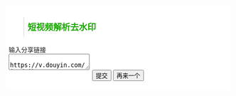 <html>
<head>
    <meta charset="UTF-8">
    <title>短视频解析</title>
    <meta name="renderer" content="webkit">
    <meta name="referrer" content="never">
    <meta http-equiv="X-UA-Compatible" content="IE=edge,chrome=1">
    <meta name="viewport" content="width=device-width, initial-scale=1, maximum-scale=1">
    <link href="https://cdn.bootcdn.net/ajax/libs/layui/2.7.6/css/layui.min.css" rel="stylesheet">
    <script src="https://cdn.bootcdn.net/ajax/libs/layui/2.7.6/layui.min.js"></script>
</head>
<style>
.body {max-width: 500px;margin: auto;}
.main {padding:6px 6px;margin:auto;background-color: white;}
.tt {color: #1aa700;font-size: 1.2rem;font-weight: 700;padding: 8px;}
.center {text-align: center;}
</style>
<body>
    <div class="main">
        <blockquote class="layui-elem-quote tt">短视频解析去水印</blockquote>
        <div class="layui-row">
            <div class="layui-col-md12">
                <div class="layui-card-body" id="player" style="display: none;">
                    <div class="layui-form-item" style="margin: 0 10px 10px 10px;">
                        <video name="video" id="video" width="100%" controls autoplay loop></video>
                    </div>
                </div>
            </div>
            <div class="layui-col-md12">
                <div class="layui-card-body">
                    <form class="layui-form layui-form-pane" action="">
                        <div class="layui-form-item layui-form-text">
                            <label class="layui-form-label">输入分享链接</label>
                            <div class="layui-input-block">
                            <textarea name="link" id="link" placeholder="请输入内容" class="layui-textarea"> https://v.douyin.com/iLCdDjht/ </textarea>
                            </div>
                        </div>
                        <input type="text" name="downloadurl" style="display: none;">
                        <input type="text" name="filename" style="display: none;">
                        <div class="layui-form-item center">
                        <button class="layui-btn" lay-submit="" lay-filter="Submit">提交</button>
                        <button class="layui-btn" lay-submit="" lay-filter="Remove">再来一个</button>
                        <button class="layui-btn" lay-submit="" id="download" style="display: none;" lay-filter="Download">下载</button>
                        </div>
                    </form>
                </div>
                <div id="Result" style="display: none;">
                    <div class="layui-card-header">解析结果</div>
                    <div class="layui-card-body">
                        <div class="layui-field-box">
                            <div style="margin-top: 0px;">
                            <p><span class="layui-badge">uid</span> <span id="uid"></span></p>
                            <p><span class="layui-badge">author</span> <span id="author"></span></p>
                            <p><span class="layui-badge">create_time</span> <span id="create_time"></span></p>
                            <p><span class="layui-badge">desc</span> <span id="desc"></span></p>
                            <p><span class="layui-badge">video_id</span> <span id="video_id"></span></p>
                            </div>
                        </div>
                    </div>
                </div>
            </div>
        </div>
    </div>
</body>
<script>
    layui.use(['form'], function(){
        var form = layui.form
        ,$ = layui.jquery
        ,layer = layui.layer;
 
        form.on('submit(Submit)', function(data){
            var link = data.field.link;
            if (link.length === 0) {
                layer.alert('请输入您要解析的内容！', { title: '提示' })
                return false;
            }
 
            var i = link.lastIndexOf("https://");
            i = i === -1 ? link.lastIndexOf("http://") : i;
            var url = link.substr(i);
            var index = layer.load(0, {shade: false});
            $.ajax({
                type: 'GET',
                url: 'https://api.qoc.cc/api/video?url=' + url,
                success: function(s) {
                    if (s.code === 200) {
                        var filename = s.data.title
                        var videourl = s.data.url;
                        $('#author').html(s.data.author);
                        $('#uid').html(s.data.uid);
                        $('#create_time').html(s.data.time);
                        $('#desc').html(s.data.title);
                        $('#video_id').html(s.data.like);
                        $('#title').html(filename);
                        $('#download').show();
                        $('#Result').show();
                        $('#vice').show();
                        downloadBlobFile('get', videourl).onreadystatechange = res=>{
                            if (res.currentTarget.readyState == 4 && res.currentTarget.status == 200) {
                                const url = window.URL.createObjectURL(res.currentTarget.response);
                                $('#video').attr('src',url);
                                $('#player').show();
                                $("input[name=downloadurl]").val(url);
                            }
                        }
                        $("input[name=filename]").val(filename);
                        document.title = filename;
                    } else {
                        layer.msg(s.message);
                    }
                    layer.close(index);
                }
            });
            return false;
        });
 
        form.on('submit(Remove)', function(data){
            $("#Result").hide();
            $("#link").val('');
            $('#video').attr('src','');
            $('#download').hide();
            $('#player').hide();
            $('#vice').hide();
            return false;
        });
 
        form.on('submit(Download)', function(data){
            downloadBlobFile('get',data.field.downloadurl).onreadystatechange = res=>{
                if(res.currentTarget.readyState == 4 &&  res.currentTarget.status==200){
                    const url = window.URL.createObjectURL(res.currentTarget.response);
                    let a = document.createElement('a');
                    a.href=url;
                    a.download = data.field.filename;
                    a.click();
                }
            }
            return false;
        });
 
        function downloadBlobFile(_method,_url){
            const request = new XMLHttpRequest();
            request.open(_method,_url);
            request.send();
            request.responseType = 'blob';
            return request;
        }
        function isClipboardAPIEnabled() {
            return !!(navigator.clipboard && navigator.clipboard.readText);
        }
        function addClipboardEventListener() {
            var pasteButton = document.getElementById('paste-button');
            pasteButton.addEventListener('click', async function() {
                try {
                    var text = await navigator.clipboard.readText();
                    $('#link').val(text);
                } catch (err) {
                    console.error('An error occurred while reading clipboard contents:', err);
                }
            });
        }
        if (!isClipboardAPIEnabled()) {
            document.getElementById('paste-button').style.display = 'block';
            addClipboardEventListener();
        }
    });
</script>
</html>
